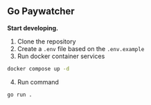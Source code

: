 
## Go Paywatcher

**Start developing.**

1. Clone the repository
2. Create a `.env` file based on the `.env.example`
3. Run docker container services

```bash
docker compose up -d
```

4. Run command

```bash
go run .
```
